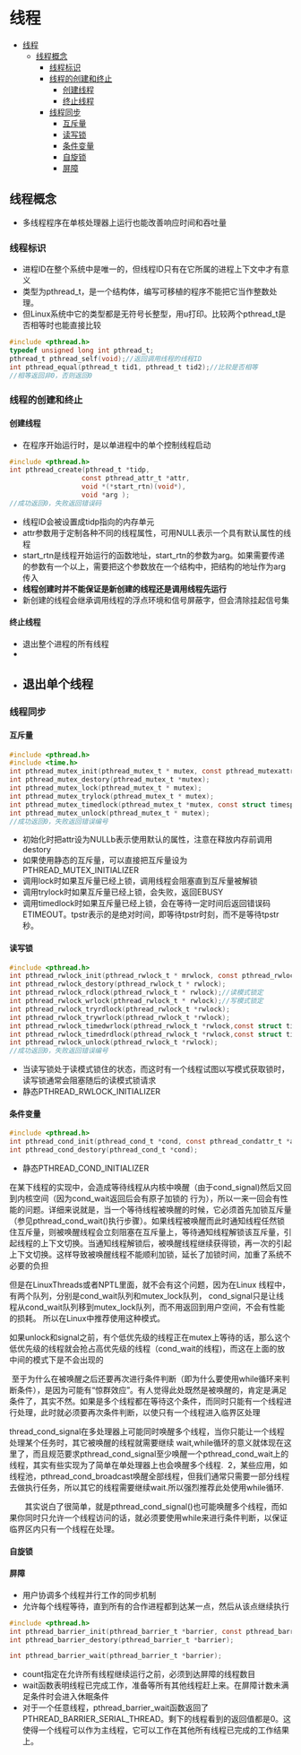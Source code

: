 # 线程
- [线程](#线程)
  - [线程概念](#线程概念)
    - [线程标识](#线程标识)
    - [线程的创建和终止](#线程的创建和终止)
      - [创建线程](#创建线程)
      - [终止线程](#终止线程)
    - [线程同步](#线程同步)
      - [互斥量](#互斥量)
      - [读写锁](#读写锁)
      - [条件变量](#条件变量)
      - [自旋锁](#自旋锁)
      - [屏障](#屏障)

## 线程概念

* 多线程程序在单核处理器上运行也能改善响应时间和吞吐量

### 线程标识

- 进程ID在整个系统中是唯一的，但线程ID只有在它所属的进程上下文中才有意义
- 类型为pthread_t，是一个结构体，编写可移植的程序不能把它当作整数处理。  
- 但Linux系统中它的类型都是无符号长整型，用u打印。比较两个pthread_t是否相等时也能直接比较

```c
#include <pthread.h>
typedef unsigned long int pthread_t;
pthread_t pthread_self(void);//返回调用线程的线程ID
int pthread_equal(pthread_t tid1, pthread_t tid2);//比较是否相等
//相等返回非0，否则返回0
```

### 线程的创建和终止

#### 创建线程

- 在程序开始运行时，是以单进程中的单个控制线程启动

```c
#include <pthread.h>
int pthread_create(pthread_t *tidp,
                  const pthread_attr_t *attr,
                  void *(*start_rtn)(void*),
                  void *arg );
//成功返回0，失败返回错误码
```
- 线程ID会被设置成tidp指向的内存单元
- attr参数用于定制各种不同的线程属性，可用NULL表示一个具有默认属性的线程
- start_rtn是线程开始运行的函数地址，start_rtn的参数为arg。如果需要传递的参数有一个以上，需要把这个参数放在一个结构中，把结构的地址作为arg传入
- **线程创建时并不能保证是新创建的线程还是调用线程先运行**
- 新创建的线程会继承调用线程的浮点环境和信号屏蔽字，但会清除挂起信号集

#### 终止线程

- 退出整个进程的所有线程
- 
- 退出单个线程
  - 

### 线程同步

#### 互斥量

```c
#include <pthread.h>
#include <time.h>
int pthread_mutex_init(pthread_mutex_t * mutex, const pthread_mutexattr_t *attr);
int pthread_mutex_destory(pthread_mutex_t *mutex);
int pthread_mutex_lock(pthread_mutex_t * mutex);
int pthread_mutex_trylock(pthread_mutex_t * mutex); 
int pthread_mutex_timedlock(pthread_mutex_t *mutex, const struct timespec *tsptr);
int pthread_mutex_unlock(pthread_mutex_t * mutex);
//成功返回0，失败返回错误编号
```
- 初始化时把attr设为NULLb表示使用默认的属性，注意在释放内存前调用destory
- 如果使用静态的互斥量，可以直接把互斥量设为PTHREAD_MUTEX_INITIALIZER
- 调用lock时如果互斥量已经上锁，调用线程会阻塞直到互斥量被解锁
- 调用trylock时如果互斥量已经上锁，会失败，返回EBUSY
- 调用timedlock时如果互斥量已经上锁，会在等待一定时间后返回错误码ETIMEOUT。tpstr表示的是绝对时间，即等待tpstr时刻，而不是等待tpstr秒。












#### 读写锁

```c
#include <pthread.h>
int pthread_rwlock_init(pthread_rwlock_t * mrwlock, const pthread_rwlockattr_t * attr);
int pthread_rwlock_destory(pthread_rwlock_t * rwlock);
int pthread_rwlock_rdlock(pthread_rwlock_t * rwlock);//读模式锁定
int pthread_rwlock_wrlock(pthread_rwlock_t * rwlock);//写模式锁定
int pthread_rwlock_tryrdlock(pthread_rwlock_t *rwlock);
int pthread_rwlock_trywrlock(pthread_rwlock_t *rwlock);
int pthread_rwlock_timedwrlock(pthread_rwlock_t *rwlock,const struct timespec *tsptr);
int pthread_rwlock_timedrdlock(pthread_rwlock_t *rwlock,const struct timespec *tsptr);
int pthread_rwlock_unlock(pthread_rwlock_t *rwlock);
//成功返回0，失败返回错误编号

```
- 当读写锁处于读模式锁住的状态，而这时有一个线程试图以写模式获取锁时，读写锁通常会阻塞随后的读模式锁请求
- 静态PTHREAD_RWLOCK_INITIALIZER

#### 条件变量

```c
#include <pthread.h>
int pthread_cond_init(pthread_cond_t *cond, const pthread_condattr_t *attr);
int pthread_cond_destory(pthread_cond_t *cond);

```
- 静态PTHREAD_COND_INITIALIZER



在某下线程的实现中，会造成等待线程从内核中唤醒（由于cond_signal)然后又回到内核空间（因为cond_wait返回后会有原子加锁的 行为），所以一来一回会有性能的问题。详细来说就是，当一个等待线程被唤醒的时候，它必须首先加锁互斥量（参见pthread_cond_wait()执行步骤）。如果线程被唤醒而此时通知线程任然锁住互斥量，则被唤醒线程会立刻阻塞在互斥量上，等待通知线程解锁该互斥量，引起线程的上下文切换。当通知线程解锁后，被唤醒线程继续获得锁，再一次的引起上下文切换。这样导致被唤醒线程不能顺利加锁，延长了加锁时间，加重了系统不必要的负担

但是在LinuxThreads或者NPTL里面，就不会有这个问题，因为在Linux 线程中，有两个队列，分别是cond_wait队列和mutex_lock队列， cond_signal只是让线程从cond_wait队列移到mutex_lock队列，而不用返回到用户空间，不会有性能的损耗。
所以在Linux中推荐使用这种模式。

如果unlock和signal之前，有个低优先级的线程正在mutex上等待的话，那么这个低优先级的线程就会抢占高优先级的线程（cond_wait的线程)，而这在上面的放中间的模式下是不会出现的

 至于为什么在被唤醒之后还要再次进行条件判断（即为什么要使用while循环来判断条件），是因为可能有“惊群效应”。有人觉得此处既然是被唤醒的，肯定是满足条件了，其实不然。如果是多个线程都在等待这个条件，而同时只能有一个线程进行处理，此时就必须要再次条件判断，以使只有一个线程进入临界区处理

thread_cond_signal在多处理器上可能同时唤醒多个线程，当你只能让一个线程处理某个任务时，其它被唤醒的线程就需要继续 wait,while循环的意义就体现在这里了，而且规范要求pthread_cond_signal至少唤醒一个pthread_cond_wait上的线程，其实有些实现为了简单在单处理器上也会唤醒多个线程. 
2，某些应用，如线程池，pthread_cond_broadcast唤醒全部线程，但我们通常只需要一部分线程去做执行任务，所以其它的线程需要继续wait.所以强烈推荐此处使用while循环.

       其实说白了很简单，就是pthread_cond_signal()也可能唤醒多个线程，而如果你同时只允许一个线程访问的话，就必须要使用while来进行条件判断，以保证临界区内只有一个线程在处理。


#### 自旋锁

#### 屏障

- 用户协调多个线程并行工作的同步机制
- 允许每个线程等待，直到所有的合作进程都到达某一点，然后从该点继续执行

```c
#include <pthread.h>
int pthread_barrier_init(pthread_barrier_t *barrier, const pthread_barrierattr_t *attr, unsigned int count);
int pthread_barrier_destory(pthread_barrier_t *barrier);

int pthread_barrier_wait(pthread_barrier_t *barrier);
```

- count指定在允许所有线程继续运行之前，必须到达屏障的线程数目
- wait函数表明线程已完成工作，准备等所有其他线程赶上来。在屏障计数未满足条件时会进入休眠条件
- 对于一个任意线程，pthread_barrier_wait函数返回了PTHREAD_BARRIER_SERIAL_THREAD。剩下的线程看到的返回值都是0。这使得一个线程可以作为主线程，它可以工作在其他所有线程已完成的工作结果上。